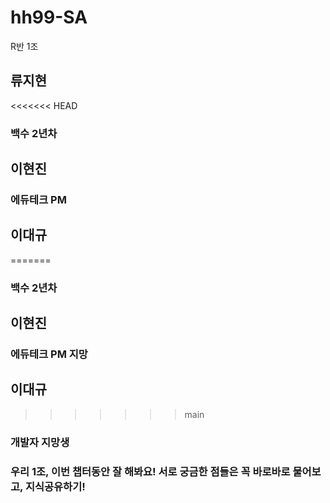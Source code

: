 # hh99-SA

R반 1조

## 류지현
<<<<<<< HEAD

### 백수 2년차

## 이현진

### 에듀테크 PM

## 이대규

=======
### 백수 2년차

## 이현진
### 에듀테크 PM 지망

## 이대규
>>>>>>> main
### 개발자 지망생

### 우리 1조, 이번 챕터동안 잘 해봐요! 서로 궁금한 점들은 꼭 바로바로 물어보고, 지식공유하기!
